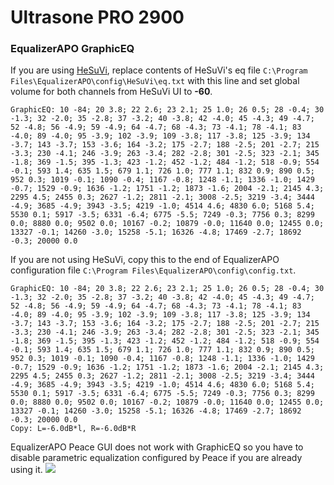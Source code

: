 # Ultrasone PRO 2900
### EqualizerAPO GraphicEQ
If you are using [HeSuVi](https://sourceforge.net/projects/hesuvi/), replace contents of HeSuVi's eq file `C:\Program Files\EqualizerAPO\config\HeSuVi\eq.txt` with this line and set global volume for both channels from HeSuVi UI to **-60**.
```
GraphicEQ: 10 -84; 20 3.8; 22 2.6; 23 2.1; 25 1.0; 26 0.5; 28 -0.4; 30 -1.3; 32 -2.0; 35 -2.8; 37 -3.2; 40 -3.8; 42 -4.0; 45 -4.3; 49 -4.7; 52 -4.8; 56 -4.9; 59 -4.9; 64 -4.7; 68 -4.3; 73 -4.1; 78 -4.1; 83 -4.0; 89 -4.0; 95 -3.9; 102 -3.9; 109 -3.8; 117 -3.8; 125 -3.9; 134 -3.7; 143 -3.7; 153 -3.6; 164 -3.2; 175 -2.7; 188 -2.5; 201 -2.7; 215 -3.3; 230 -4.1; 246 -3.9; 263 -3.4; 282 -2.8; 301 -2.5; 323 -2.1; 345 -1.8; 369 -1.5; 395 -1.3; 423 -1.2; 452 -1.2; 484 -1.2; 518 -0.9; 554 -0.1; 593 1.4; 635 1.5; 679 1.1; 726 1.0; 777 1.1; 832 0.9; 890 0.5; 952 0.3; 1019 -0.1; 1090 -0.4; 1167 -0.8; 1248 -1.1; 1336 -1.0; 1429 -0.7; 1529 -0.9; 1636 -1.2; 1751 -1.2; 1873 -1.6; 2004 -2.1; 2145 4.3; 2295 4.5; 2455 0.3; 2627 -1.2; 2811 -2.1; 3008 -2.5; 3219 -3.4; 3444 -4.9; 3685 -4.9; 3943 -3.5; 4219 -1.0; 4514 4.6; 4830 6.0; 5168 5.4; 5530 0.1; 5917 -3.5; 6331 -6.4; 6775 -5.5; 7249 -0.3; 7756 0.3; 8299 0.0; 8880 0.0; 9502 0.0; 10167 -0.2; 10879 -0.0; 11640 0.0; 12455 0.0; 13327 -0.1; 14260 -3.0; 15258 -5.1; 16326 -4.8; 17469 -2.7; 18692 -0.3; 20000 0.0
```
If you are not using HeSuVi, copy this to the end of EqualizerAPO configuration file `C:\Program Files\EqualizerAPO\config\config.txt`.
```
GraphicEQ: 10 -84; 20 3.8; 22 2.6; 23 2.1; 25 1.0; 26 0.5; 28 -0.4; 30 -1.3; 32 -2.0; 35 -2.8; 37 -3.2; 40 -3.8; 42 -4.0; 45 -4.3; 49 -4.7; 52 -4.8; 56 -4.9; 59 -4.9; 64 -4.7; 68 -4.3; 73 -4.1; 78 -4.1; 83 -4.0; 89 -4.0; 95 -3.9; 102 -3.9; 109 -3.8; 117 -3.8; 125 -3.9; 134 -3.7; 143 -3.7; 153 -3.6; 164 -3.2; 175 -2.7; 188 -2.5; 201 -2.7; 215 -3.3; 230 -4.1; 246 -3.9; 263 -3.4; 282 -2.8; 301 -2.5; 323 -2.1; 345 -1.8; 369 -1.5; 395 -1.3; 423 -1.2; 452 -1.2; 484 -1.2; 518 -0.9; 554 -0.1; 593 1.4; 635 1.5; 679 1.1; 726 1.0; 777 1.1; 832 0.9; 890 0.5; 952 0.3; 1019 -0.1; 1090 -0.4; 1167 -0.8; 1248 -1.1; 1336 -1.0; 1429 -0.7; 1529 -0.9; 1636 -1.2; 1751 -1.2; 1873 -1.6; 2004 -2.1; 2145 4.3; 2295 4.5; 2455 0.3; 2627 -1.2; 2811 -2.1; 3008 -2.5; 3219 -3.4; 3444 -4.9; 3685 -4.9; 3943 -3.5; 4219 -1.0; 4514 4.6; 4830 6.0; 5168 5.4; 5530 0.1; 5917 -3.5; 6331 -6.4; 6775 -5.5; 7249 -0.3; 7756 0.3; 8299 0.0; 8880 0.0; 9502 0.0; 10167 -0.2; 10879 -0.0; 11640 0.0; 12455 0.0; 13327 -0.1; 14260 -3.0; 15258 -5.1; 16326 -4.8; 17469 -2.7; 18692 -0.3; 20000 0.0
Copy: L=-6.0dB*l, R=-6.0dB*R
```
EqualizerAPO Peace GUI does not work with GraphicEQ so you have to disable parametric equalization configured by Peace if you are already using it.
![](https://raw.githubusercontent.com/jaakkopasanen/AutoEq/master/results/Innerfidelity%202017/innerfidelity/onear/Ultrasone%20PRO%202900/Ultrasone%20PRO%202900.png)
